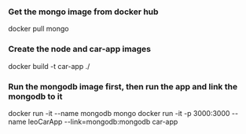 ### Get the mongo image from docker hub ###
docker pull mongo 

### Create the node and car-app images ###
docker build -t car-app ./

### Run the mongodb image first, then run the app and link the mongodb to it ###
docker run -it --name mongodb mongo
docker run -it -p 3000:3000 --name leoCarApp --link=mongodb:mongodb car-app